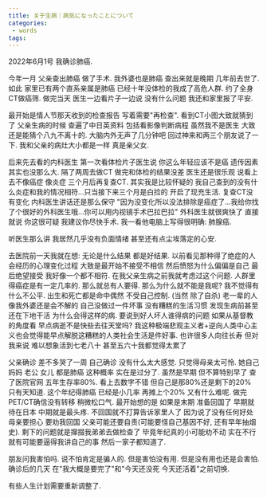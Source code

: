 ```yaml
---
title: 关于生病｜病気になったことについて
categories:
 - words
tags:
---
```

2022年6月1号 我确诊肺癌.

今年一月 父亲查出肺癌 做了手术. 我外婆也是肺癌 查出来就是晚期 几年前去世了. 如此 家里已有两个直系亲属是肺癌 已经十年没体检的我成了高危人群. 约了全身CT做癌筛. 做完当天 医生一边看片子一边说 没有什么问题 我还和家里报了平安. 

最开始是情人节那天收到的检查报告 写着需要"再检查".  看到CT小图大致就猜到了 父亲生病的时候 查遍了中日英资料 包括看影像判断病程 虽然我不是医生 大致还是能猜个八九不离十的.  大脑内外无声了几分钟吧 回过神来和两三个朋友说了一下. 我和父亲的病灶大小都是一样 真是亲父女. 

后来先去看的内科医生 第一次看体检片子医生说 你这么年轻应该不是癌 遗传因素其实也没那么大. 隔了两周去做CT 做完和体检的结果没差 医生还是很乐观 说看上去不像癌症 像炎症 三个月后再复查CT. 其实我是比较怀疑的 我自己查到的没有什么炎症和我的情况相符...只当接下来三个月是白捡的 开启了现充生活. 复查CT没有变化 内科医生讲话还是那么保守 "因为没变化所以没法排除是癌症了...我给你找了个很好的外科医生哦...你可以用内视镜手术巴拉巴拉" 外科医生就很爽快了 直接就说 你这很可疑 我建议你尽快手术. 我一看他电脑上写得很明确: 肺腺癌.

听医生那么讲 我居然几乎没有负面情绪 甚至还有点尘埃落定的心安. 

去医院前一天我就在想: 无论是什么结果 都是好结果. 以前看见那种得了绝症的人会经历的心理变化过程 大致是最开始不接受不相信 然后愤怒为什么偏偏是自己 最后绝望接受 我好像一个都不相符. 在我父亲生病之前我就考虑过这个问题. 人群里得癌症是有一定几率的. 那么就总有人要得. 那么为什么就不能是我呢? 我不觉得有什么不公平. 出生和死亡都是命中偶然 不受自己控制. (当然 除了自杀) 老一辈的人像我外婆还是会不解的 自己没做过一件坏事 没有糟糕的生活习惯 发现生病前甚至还在下地干活 为什么会得这样的病. 要说到好人坏人谁得病的问题 如果从基督教的角度看 早点病逝不是快些去往天堂吗? 我这种极端悲观主义者+逆向人类中心主义也会觉得能早点解脱这糟糕的人类社会生活是件好事. 也许很多人向往长寿 但对我来说 难以想象活到七老八十 甚至五六十我都觉得太累了

父亲确诊 差不多哭了一周 自己确诊 没有什么太大感觉. 只觉得母亲太可怜. 她自己妈妈 老公 女儿 都是肺癌 这种概率 实在是过分了. 虽然是早期 但不算特别早了 查了医院官网 五年生存率80%. 看上去数字不错 但自己是那80%还是剩下的20% 只有天知道. 这个年纪得肺癌 已经是小几率 再摊上个20% 又有什么难呢. 做完PET/CT确信没有转移 稍微松口气. 最开始想的是 如果是末期 准备回国了 早期就待在日本 中期就是最头疼. 不回国就不打算告诉家里人了 因为说了没有任何好处 母亲要担心 要劝我回国 父亲可能还要自责(可能要怪自己基因不好, 还有早年抽烟史). 剩下的问题就是撺掇我弟弟去做检查了 毕竟年纪真的小可能劝不动 实在不行就有可能要逼得我讲自己的事 然后一家子都知道了. 

朋友问我害怕吗. 说不怕肯定是骗人的. 但是害怕没有用. 但是没有用也还是会害怕. 确诊后的几天 在"我大概是要完了"和"今天还没死 今天还活着"之前切换. 

有些人生计划需要重新调整了. 

